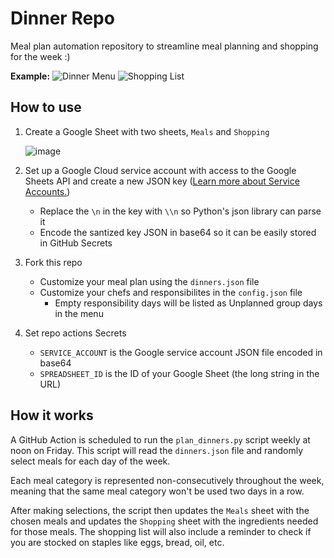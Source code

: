 # Dinner Repo

Meal plan automation repository to streamline meal planning and shopping for the week :)

**Example:**
![Dinner Menu](https://github.com/Ho1yShif/dinner/assets/40185666/80c31b7b-1c1a-43aa-809b-a14ac4266d9b)
![Shopping List](https://github.com/Ho1yShif/dinner/assets/40185666/ee2b08a9-4cec-42fb-af46-30118e8dac54)

## How to use

1. Create a Google Sheet with two sheets, `Meals` and `Shopping`

   ![image](https://github.com/Ho1yShif/dinner/assets/40185666/2c688c51-7fac-4ad9-b3f6-7f885b261be1)

2. Set up a Google Cloud service account with access to the Google Sheets API and create a new JSON key ([Learn more about Service Accounts.](https://cloud.google.com/iam/docs/service-account-overview?authuser=4))

   - Replace the `\n` in the key with `\\n` so Python's json library can parse it
   - Encode the santized key JSON in base64 so it can be easily stored in GitHub Secrets

3. Fork this repo

   - Customize your meal plan using the `dinners.json` file
   - Customize your chefs and responsibilites in the `config.json` file
       - Empty responsibility days will be listed as Unplanned group days in the menu

4. Set repo actions Secrets
   - `SERVICE_ACCOUNT` is the Google service account JSON file encoded in base64
   - `SPREADSHEET_ID` is the ID of your Google Sheet (the long string in the URL)

## How it works

A GitHub Action is scheduled to run the `plan_dinners.py` script weekly at noon on Friday. This script will read the `dinners.json` file and randomly select meals for each day of the week.

Each meal category is represented non-consecutively throughout the week, meaning that the same meal category won't be used two days in a row.

After making selections, the script then updates the `Meals` sheet with the chosen meals and updates the `Shopping` sheet with the ingredients needed for those meals. The shopping list will also include a reminder to check if you are stocked on staples like eggs, bread, oil, etc.
